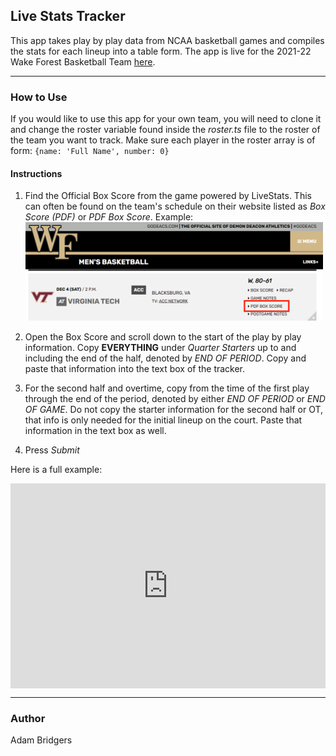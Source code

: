 ## Live Stats Tracker
This app takes play by play data from NCAA basketball games and compiles the stats for each lineup into a table form. The app is live for the 2021-22 Wake Forest Basketball Team [here](https://awbridgers.github.io/live-stats-tracker/).
___
### How to Use
If you would like to use this app for your own team, you will need  to clone it and change the roster variable found inside the *roster.ts* file to the roster of the team you want to track. 
Make sure each player in the roster array is of form:  ```{name: 'Full Name', number: 0}```
#### Instructions
1. Find the Official Box Score from the game powered by LiveStats. This can often be found on the team's schedule on their website listed as *Box Score (PDF)* or *PDF Box Score*.  Example:
![Example](src/images/pdfBoxScore.png)

2. Open the Box Score and scroll down to the start of the play by play information. Copy **EVERYTHING** under *Quarter Starters* up to and including the end of the half, denoted by *END OF PERIOD*. Copy and paste that information into the text box of the tracker.
3. For the second half and overtime, copy from the time of the first play through the end of the period, denoted by either *END OF PERIOD* or *END OF GAME*. Do not copy the starter information for the second half or OT, that info is only needed for the initial lineup on the court. Paste that information in the text box as well.
4. Press *Submit* 

Here is a full example:

<div style='position:relative; padding-bottom:calc(56.25% + 44px)'><iframe src='https://gfycat.com/ifr/FearfulQuickHake' frameborder='0' scrolling='no' width='100%' height='100%' style='position:absolute;top:0;left:0;' allowfullscreen></iframe></div>

___
### Author
Adam Bridgers
